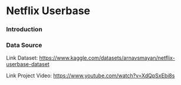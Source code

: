 # Netflix Userbase 

### Introduction

### Data Source

Link Dataset: https://www.kaggle.com/datasets/arnavsmayan/netflix-userbase-dataset

Link Project Video: https://www.youtube.com/watch?v=XdQpSxEbi8s
